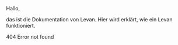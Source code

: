 Hallo,

das ist die Dokumentation von Levan. Hier wird erklärt, wie ein Levan funktioniert.

404 Error not found
